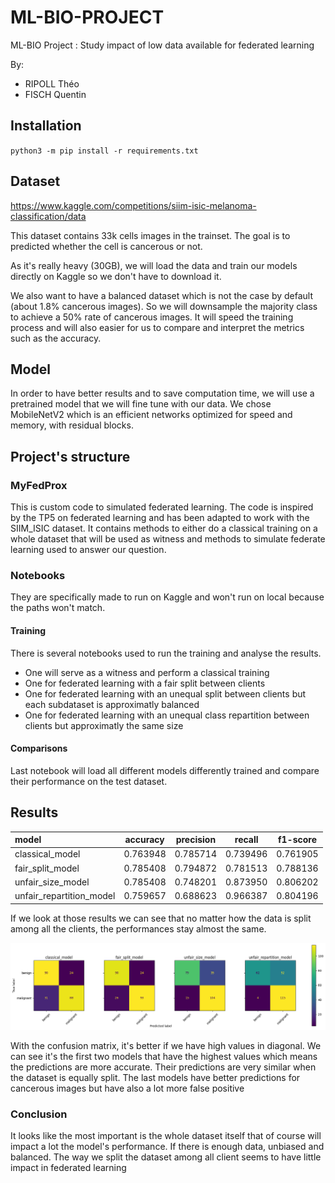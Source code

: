 # ML-BIO-PROJECT
ML-BIO Project : Study impact of low data available for federated learning

By:
* RIPOLL Théo
* FISCH Quentin

## Installation
``python3 -m pip install -r requirements.txt``

## Dataset
https://www.kaggle.com/competitions/siim-isic-melanoma-classification/data

This dataset contains 33k cells images in the trainset. The goal is to predicted whether the cell is cancerous or not.

As it's really heavy (30GB), we will load the data and train our models directly on Kaggle so we don't have to download it.

We also want to have a balanced dataset which is not the case by default (about 1.8% cancerous images). So we will downsample the majority class to achieve a 50% rate of cancerous images. It will speed the training process and will also easier for us to compare and interpret the metrics such as the accuracy.

## Model

In order to have better results and to save computation time, we will use a pretrained model that we will fine tune with our data. 
We chose MobileNetV2 which is an efficient networks optimized for speed and memory, with residual blocks.

## Project's structure

### MyFedProx
This is custom code to simulated federated learning. The code is inspired by the TP5 on federated learning and has been adapted to work with the SIIM_ISIC dataset. It contains methods to either do a classical training on a whole dataset that will be used as witness and methods to simulate federate learning used to answer our question.

### Notebooks

They are specifically made to run on Kaggle and won't run on local because the paths won't match.

#### Training
There is several notebooks used to run the training and analyse the results.
* One will serve as a witness and perform a classical training
* One for federated learning with a fair split between clients
* One for federated learning with an unequal split between clients but each subdataset is approximatly balanced
* One for federated learning with an unequal class repartition between clients but approximatly the same size

#### Comparisons
Last notebook will load all different models differently trained and compare their performance on the test dataset.

###
## Results

| model	| accuracy | precision | recall | f1-score |
| :---  |  :----:  |   :----:  | :----: |  :----:  |
| classical_model |	0.763948 | 0.785714 | 0.739496 | 0.761905 |
| fair_split_model | 0.785408 | 0.794872 | 0.781513 | 0.788136 |
| unfair_size_model | 0.785408 | 0.748201 | 0.873950 | 0.806202 |
| unfair_repartition_model | 0.759657 | 0.688623 | 0.966387 | 0.804196 |

If we look at those results we can see that no matter how the data is split among all the clients, the performances stay almost the same.


![matrix confusion](./notebooks/matrix_confusion.png)

With the confusion matrix, it's better if we have high values in diagonal. We can see it's the first two models that have the highest values which means the predictions are more accurate. Their predictions are very similar when the dataset is equally split.
The last models have better predictions for cancerous images but have also a lot more false positive

### Conclusion
It looks like the most important is the whole dataset itself that of course will impact a lot the model's performance. If there is enough data, unbiased and balanced. The way we split the dataset among all client seems to have little impact in federated learning